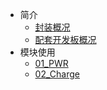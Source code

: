 * 简介
    * [封装概况]()
    * [配套开发板概况]()
* 模块使用
    * [01_PWR](md/01_PWR.md)
    * [02_Charge](md/02_Charge.md)

